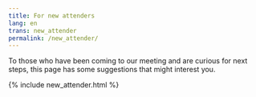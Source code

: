 ```yaml
---
title: For new attenders
lang: en
trans: new_attender
permalink: /new_attender/
---
```

To those who have been coming to our meeting and are curious for next steps, this page has some suggestions that might interest you.

{% include new_attender.html %}
